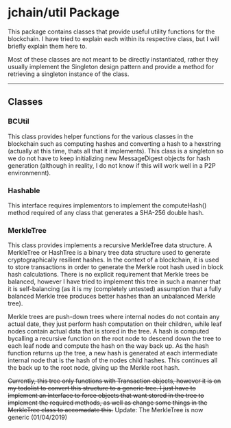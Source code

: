 # jchain/util Package
This package contains classes that provide useful utility functions for the blockchain. I have tried to explain each within its respective class, but I will briefly explain them here to.

Most of these classes are not meant to be directly instantiated, rather they usually implement the Singleton design pattern and provide a method for retrieving a singleton instance of the class.

---
## Classes

### BCUtil
This class provides helper functions for the various classes in the blockchain such as computing hashes and converting a hash to a hexstring (actually at this time, thats all that it implements). This class is a singleton so we do not have to keep initializing new MessageDigest objects for hash generation (although in reality, I do not know if this will work well in a P2P environmennt).

### Hashable
This interface requires implementors to implement the computeHash() method required of any class that generates a SHA-256 double hash.

### MerkleTree
This class provides implements a recursive MerkleTree data structure. A MerkleTree or HashTree is a binary tree data structure used to generate cryptographically resilient hashes. In the context of a blockchain, it is used to store transactions in order to generate the Merkle root hash used in block hash calculations. There is no explicit requirement that Merkle trees be balanced, however I have tried to implement this tree in such a manner that it is self-balancing (as it is my (completely untested) assumption that a fully balanced Merkle tree produces better hashes than an unbalanced Merkle tree).

Merkle trees are push-down trees where internal nodes do not contain any actual date, they just perform hash computation on their children, while leaf nodes contain actual data that is stored in the tree. A hash is computed bycalling a recursive function on the root node to descend down the tree to each leaf node and compute the hash on the way back up. As the hash function returns up the tree, a new hash is generated at each intermediate internal node that is the hash of the nodes child hashes. This continues all the back up to the root node, giving up the Merkle root hash.

~~Currently, this tree only functions with Transaction objects, however it is on my todolist to convert this structure to a generic tree. I just have to implement an interface to force objects that want stored in the tree to implement the required methods, as well as change some things in the MerkleTree class to accomadate this.~~
Update: The MerkleTree is now generic (01/04/2019)
